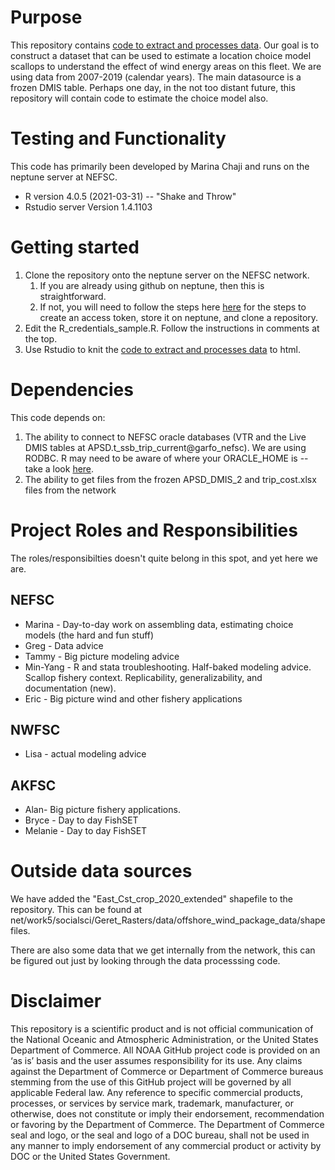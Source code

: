 # Purpose
This repository contains [code to extract and processes data](data_extraction_and_processing_code.Rmd). Our goal is to construct a dataset that can be used to estimate a location choice model scallops to understand the effect of wind energy areas on this fleet. We are using data from 2007-2019 (calendar years).  The main datasource is a frozen DMIS table.  Perhaps one day, in the not too distant future, this repository will contain code to estimate the choice model also.

# Testing and Functionality

This code has primarily been developed by Marina Chaji and runs on the neptune server at NEFSC. 
*   R version 4.0.5 (2021-03-31) -- "Shake and Throw"
*   Rstudio server Version 1.4.1103

# Getting started

1.  Clone the repository onto the neptune server on the NEFSC network.
    1.  If you are already using github on neptune, then this is straightforward.
    2.  If not, you will need to follow the steps here [here](https://github.com/NEFSC/READ-SSB-LEE-On-the-servers) for the steps to create an access token, store it on neptune, and clone a repository.
3.  Edit the R_credentials_sample.R. Follow the instructions in comments at the top.
4.  Use Rstudio to knit the [code to extract and processes data](data_extraction_and_processing_code.Rmd) to html.
    
# Dependencies

This code depends on:
1.  The ability to connect to NEFSC oracle databases (VTR and the Live DMIS tables at APSD.t_ssb_trip_current@garfo_nefsc).  We are using RODBC.  R may need to be aware of where your ORACLE_HOME is  -- take a look [here](https://github.com/NEFSC/READ-SSB-LEE-On-the-servers).  
2.  The ability to get files from the frozen APSD_DMIS_2 and trip_cost.xlsx files from the network

# Project Roles and Responsibilities

The roles/responsibilties doesn't quite belong in this spot, and yet here we are.

## NEFSC 

* Marina - Day-to-day work on assembling data, estimating choice models (the hard and fun stuff)
* Greg - Data advice
* Tammy - Big picture modeling advice
* Min-Yang - R and stata troubleshooting.  Half-baked modeling advice. Scallop fishery context. Replicability, generalizability, and documentation (new).
* Eric - Big picture wind and other fishery applications

## NWFSC

* Lisa - actual modeling advice

## AKFSC  

* Alan- Big picture fishery applications.
* Bryce - Day to day FishSET
* Melanie -  Day to day FishSET 


# Outside data sources
We have added the "East_Cst_crop_2020_extended" shapefile to the repository. This can be found at net/work5/socialsci/Geret_Rasters/data/offshore_wind_package_data/shapefiles.

There are also some data that we get internally from the network, this can be figured out just by looking through the data processsing code.

# Disclaimer
This repository is a scientific product and is not official communication of the National Oceanic and Atmospheric Administration, or the United States Department of Commerce. All NOAA GitHub project code is provided on an ‘as is’ basis and the user assumes responsibility for its use. Any claims against the Department of Commerce or Department of Commerce bureaus stemming from the use of this GitHub project will be governed by all applicable Federal law. Any reference to specific commercial products, processes, or services by service mark, trademark, manufacturer, or otherwise, does not constitute or imply their endorsement, recommendation or favoring by the Department of Commerce. The Department of Commerce seal and logo, or the seal and logo of a DOC bureau, shall not be used in any manner to imply endorsement of any commercial product or activity by DOC or the United States Government.
